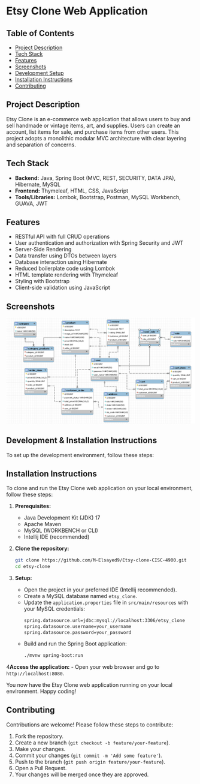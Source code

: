 # Etsy Clone Web Application

## Table of Contents
- [Project Description](#project-description)
- [Tech Stack](#tech-stack)
- [Features](#features)
- [Screenshots](#screenshots)
- [Development Setup](#development-setup)
- [Installation Instructions](#installation-instructions)
- [Contributing](#contributing)

## Project Description
Etsy Clone is an e-commerce web application that allows users to buy and sell handmade or vintage items, art, and supplies. Users can create an account, list items for sale, and purchase items from other users. This project adopts a monolithic modular MVC architecture with clear layering and separation of concerns.

## Tech Stack
- **Backend:** Java, Spring Boot (MVC, REST, SECURITY, DATA JPA), Hibernate, MySQL
- **Frontend:** Thymeleaf, HTML, CSS, JavaScript
- **Tools/Libraries:** Lombok, Bootstrap, Postman, MySQL Workbench, GUAVA, JWT

## Features
- RESTful API with full CRUD operations
- User authentication and authorization with Spring Security and JWT
- Server-Side Rendering
- Data transfer using DTOs between layers
- Database interaction using Hibernate
- Reduced boilerplate code using Lombok
- HTML template rendering with Thymeleaf
- Styling with Bootstrap
- Client-side validation using JavaScript

## Screenshots
![img.png](img.png)

## Development & Installation Instructions
To set up the development environment, follow these steps:

## Installation Instructions
To clone and run the Etsy Clone web application on your local environment, follow these steps:

1. **Prerequisites:**
    - Java Development Kit (JDK) 17
    - Apache Maven
    - MySQL (WORKBENCH or CLI)
    - Intellij IDE (recommended)

2. **Clone the repository:**
    ```bash
    git clone https://github.com/M-Elsayed9/Etsy-clone-CISC-4900.git
    cd etsy-clone
    ```

3. **Setup:**
    - Open the project in your preferred IDE (Intellij recommended).
    - Create a MySQL database named `etsy_clone`.
    - Update the `application.properties` file in `src/main/resources` with your MySQL credentials:
        ```properties
        spring.datasource.url=jdbc:mysql://localhost:3306/etsy_clone
        spring.datasource.username=your_username
        spring.datasource.password=your_password
        ```
    - Build and run the Spring Boot application:
        ```bash
        ./mvnw spring-boot:run
        ```

4**Access the application:**
    - Open your web browser and go to `http://localhost:8080`.

You now have the Etsy Clone web application running on your local environment. Happy coding!

## Contributing
Contributions are welcome! Please follow these steps to contribute:
1. Fork the repository.
2. Create a new branch (`git checkout -b feature/your-feature`).
3. Make your changes.
4. Commit your changes (`git commit -m 'Add some feature'`).
5. Push to the branch (`git push origin feature/your-feature`).
6. Open a Pull Request.
7. Your changes will be merged once they are approved.